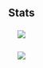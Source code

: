 


<div align="center">

## Stats
<img style="margin: 5px;" src="https://github-readme-stats.vercel.app/api?username=Sylensky&count_private=true&show_icons=true&include_all_commits=true&hide_border=false&theme=github_dark"/>
</div><br>

<div align="center">

<img style="margin: 5px;" src="https://github-readme-stats.vercel.app/api/wakatime?username=Sylensky&v=2"/>
</div>
